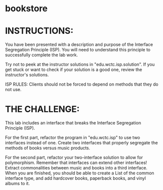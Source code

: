 # bookstore

INSTRUCTIONS:
===================================
You have been presented with a description and purpose of the
Interface Segregation Principle (ISP). You will need to understand this
principle to successfully complete the lab work.

Try not to peek at the instructor solutions in "edu.wctc.isp.solution". 
If you get stuck or want to check if your solution is
a good one, review the instructor's solutions.

ISP RULES:
Clients should not be forced to depend on methods that they do not use.

THE CHALLENGE:
===================================
This lab includes an interface that breaks the Interface Segregation Principle (ISP).

For the first part, refactor the program in "edu.wctc.isp" to use two interfaces
instead of one. Create two interfaces that properly segregate the methods of
books versus music products.

For the second part, refactor your two-interface solution to allow for
polymorphism. Remember that interfaces can extend other interfaces! Extract
commonalities between music and books into a third interface. When you are
finished, you should be able to create a List of the common interface type, and
add hardcover books, paperback books, and vinyl albums to it.
